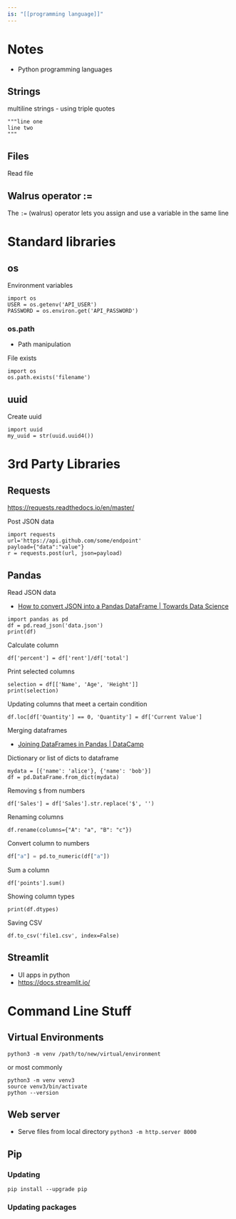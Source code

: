 ```yaml
---
is: "[[programming language]]"
---
```

# Notes
- Python programming languages
## Strings
multiline strings - using triple quotes
```
"""line one
line two
"""
```
## Files
Read file
## Walrus operator :=
The `:=` (walrus) operator lets you assign and use a variable in the same line

# Standard libraries
## os
Environment variables
```
import os
USER = os.getenv('API_USER')
PASSWORD = os.environ.get('API_PASSWORD')
```
### os.path
- Path manipulation

File exists
```
import os
os.path.exists('filename')
```
## uuid
Create uuid
```
import uuid
my_uuid = str(uuid.uuid4())
```
# 3rd Party Libraries
## Requests
https://requests.readthedocs.io/en/master/

Post JSON data
```
import requests
url='https://api.github.com/some/endpoint'
payload={"data":"value"}
r = requests.post(url, json=payload)
```

## Pandas
Read JSON data
* [How to convert JSON into a Pandas DataFrame | Towards Data Science](https://towardsdatascience.com/how-to-convert-json-into-a-pandas-dataframe-100b2ae1e0d8)
```
import pandas as pd
df = pd.read_json('data.json')
print(df)
```

Calculate column
```
df['percent'] = df['rent']/df['total']
```

Print selected columns
```
selection = df[['Name', 'Age', 'Height']]
print(selection)
```

Updating columns that meet a certain condition
```
df.loc[df['Quantity'] == 0, 'Quantity'] = df['Current Value']
```

Merging dataframes
* [Joining DataFrames in Pandas | DataCamp](https://www.datacamp.com/community/tutorials/joining-dataframes-pandas)

Dictionary or list of dicts to dataframe
```
mydata = [{'name': 'alice'}, {'name': 'bob'}]
df = pd.DataFrame.from_dict(mydata)
```

Removing `$` from numbers
```
df['Sales'] = df['Sales'].str.replace('$', '')
```

Renaming columns
```
df.rename(columns={"A": "a", "B": "c"})
```

Convert column to numbers
```python
df["a"] = pd.to_numeric(df["a"])
```

Sum a column
```
df['points'].sum()
```

Showing column types
```
print(df.dtypes)
```

Saving CSV
```
df.to_csv('file1.csv', index=False)
```
## Streamlit
- UI apps in python
- https://docs.streamlit.io/

# Command Line Stuff
## Virtual Environments
```
python3 -m venv /path/to/new/virtual/environment
```
or most commonly
```
python3 -m venv venv3
source venv3/bin/activate
python --version
```

## Web server
* Serve files from local directory
```python3 -m http.server 8000```

## Pip
### Updating
```
pip install --upgrade pip
```

### Updating packages
